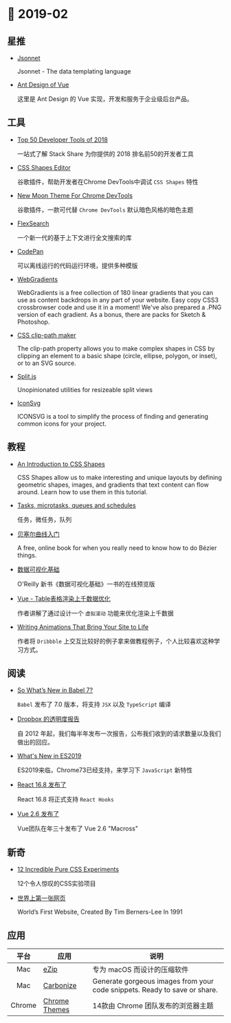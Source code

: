 # 📖 2019-02

## 星推

* [Jsonnet](https://github.com/google/jsonnet)

    Jsonnet - The data templating language
    
* [Ant Design of Vue](https://vue.ant.design/docs/vue/introduce-cn/)

    这里是 Ant Design 的 Vue 实现，开发和服务于企业级后台产品。

## 工具

* [Top 50 Developer Tools of 2018](https://stackshare.io/posts/top-developer-tools-2018)

    一站式了解 Stack Share 为你提供的 2018 排名前50的开发者工具

* [CSS Shapes Editor](https://chrome.google.com/webstore/detail/css-shapes-editor/nenndldnbcncjmeacmnondmkkfedmgmp?hl=en-US)

    谷歌插件，帮助开发者在Chrome DevTools中调试 `CSS Shapes` 特性
    
* [New Moon Theme For Chrome DevTools](https://chrome.google.com/webstore/detail/devtools-theme-new-moon/lndddploiofhfpdcoclegenegblkhlfk?hl=en)

    谷歌插件，一款可代替 `Chrome DevTools` 默认暗色风格的暗色主题
    
* [FlexSearch](https://github.com/nextapps-de/flexsearch)

    一个新一代的基于上下文进行全文搜索的库
    
* [CodePan](https://codepan.net/)

    可以离线运行的代码运行环境，提供多种模版
    
* [WebGradients](https://github.com/itmeo/webgradients)

    WebGradients is a free collection of 180 linear gradients that you can use as
content backdrops in any part of your website. Easy copy CSS3 crossbrowser code
and use it in a moment! We've also prepared a .PNG version of each gradient.
 As a bonus, there are packs for Sketch & Photoshop.
 
* [CSS clip-path maker](https://bennettfeely.com/clippy/)

    The clip-path property allows you to make complex shapes in CSS by clipping an element to a basic shape (circle, ellipse, polygon, or inset), or to an SVG source.

* [Split.js](https://github.com/nathancahill/split/)

    Unopinionated utilities for resizeable split views
    
* [IconSvg](https://iconsvg.xyz/)

    ICONSVG is a tool to simplify the process of finding and generating common icons for your project.

## 教程

* [An Introduction to CSS Shapes](https://tympanus.net/codrops/2018/11/29/an-introduction-to-css-shapes/)

    CSS Shapes allow us to make interesting and unique layouts by defining geometric shapes, images, and gradients that text content can flow around. Learn how to use them in this tutorial.
    
* [Tasks, microtasks, queues and schedules](https://jakearchibald.com/2015/tasks-microtasks-queues-and-schedules/)

    任务，微任务，队列
    
* [贝塞尔曲线入门](https://pomax.github.io/bezierinfo/zh-CN/)

    A free, online book for when you really need to know how to do Bézier things.
    
* [数据可视化基础](https://serialmentor.com/dataviz/)

    O'Reilly 新书《数据可视化基础》一书的在线预览版
    
* [Vue - Table表格渲染上千数据优化](https://zhuanlan.zhihu.com/p/53455289)

    作者讲解了通过设计一个 `虚拟滚动` 功能来优化渲染上千数据
    
* [Writing Animations That Bring Your Site to Life](https://css-tricks.com/writing-animations-that-bring-your-site-to-life/)

    作者将 `Dribbble` 上交互比较好的例子拿来做教程例子，个人比较喜欢这种学习方式。

## 阅读

* [So What’s New in Babel 7?](https://blog.bitsrc.io/so-whats-new-in-babel-7-ea97cb984ef0)

    `Babel` 发布了 7.0 版本，将支持 `JSX` 以及 `TypeScript` 编译

* [Dropbox 的透明度报告](https://www.dropbox.com/zh_CN/transparency/reports)

    自 2012 年起，我们每半年发布一次报告，公布我们收到的请求数量以及我们做出的回应。
    
* [What's New in ES2019](http://thecodebarbarian.com/whats-new-in-es2019-flat-flatmap-catch.html)

    ES2019来临，Chrome73已经支持，来学习下 `JavaScript` 新特性
    
* [React 16.8 发布了](https://reactjs.org/blog/2019/02/06/react-v16.8.0.html)

    React 16.8 将正式支持 `React Hooks`
    
* [Vue 2.6 发布了](https://zhuanlan.zhihu.com/p/56260917)

    Vue团队在年三十发布了 Vue 2.6 "Macross"
    
## 新奇

* [12 Incredible Pure CSS Experiments](https://1stwebdesigner.com/12-incredible-pure-css-experiments/)

    12个令人惊叹的CSS实验项目
    
* [世界上第一张网页](http://info.cern.ch/)

    World’s First Website, Created By Tim Berners-Lee In 1991

## 应用

| 平台 | 应用 | 说明 |
| :---: | --- | --- |
| Mac | [eZip](https://ezip.awehunt.com/) | 专为 macOS 而设计的压缩软件 |
| Mac | [Carbonize](https://www.dangercove.com/carbonize/) | Generate gorgeous images from your code snippets. Ready to save or share. |
| Chrome | [Chrome Themes](https://chrome.google.com/webstore/category/collection/chrome_themes?hl=zh-CN) | 14款由 Chrome 团队发布的浏览器主题 |

